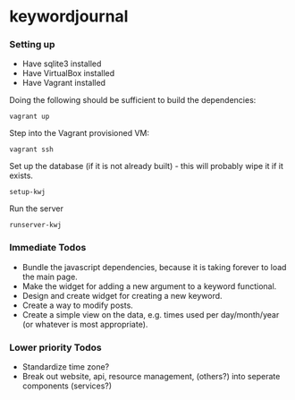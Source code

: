 # keywordjournal

### Setting up


- Have sqlite3 installed
- Have VirtualBox installed
- Have Vagrant installed

Doing the following should be sufficient to build the dependencies:
```
vagrant up
```

Step into the Vagrant provisioned VM:
```
vagrant ssh
```

Set up the database (if it is not already built) - this will probably wipe it if it exists.
```
setup-kwj
```

Run the server
```
runserver-kwj
```


### Immediate Todos

- Bundle the javascript dependencies, because it is taking forever to load the main page.
- Make the widget for adding a new argument to a keyword functional.
- Design and create widget for creating a new keyword.
- Create a way to modify posts.
- Create a simple view on the data, e.g. times used per day/month/year (or whatever is most appropriate).


### Lower priority Todos

- Standardize time zone?
- Break out website, api, resource management, (others?) into seperate components (services?)
